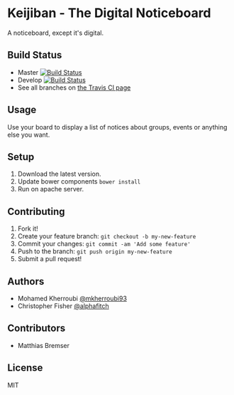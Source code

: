 # Keijiban - The Digital Noticeboard

A noticeboard, except it's digital.

## Build Status

* Master [![Build Status](https://travis-ci.org/alphafitch/keijiban.svg?branch=master)](https://travis-ci.org/alphafitch/keijiban)
* Develop [![Build Status](https://travis-ci.org/alphafitch/keijiban.svg?branch=develop)](https://travis-ci.org/alphafitch/keijiban)
* See all branches on [the Travis CI page](https://travis-ci.org/alphafitch/keijiban/branches)

## Usage

Use your board to display a list of notices about groups, events or anything else you want.

## Setup

1. Download the latest version.
2. Update bower components `bower install`
3. Run on apache server.

## Contributing

1. Fork it!
2. Create your feature branch: `git checkout -b my-new-feature`
3. Commit your changes: `git commit -am 'Add some feature'`
4. Push to the branch: `git push origin my-new-feature`
5. Submit a pull request!

## Authors

* Mohamed Kherroubi [@mkherroubi93](https://twitter.com/mkherroubi93)
* Christopher Fisher [@alphafitch](https://twitter.com/alphafitch)

## Contributors

* Matthias Bremser

## License

MIT
